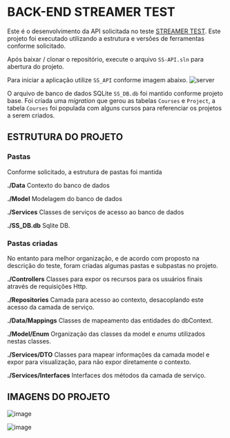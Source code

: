 # BACK-END STREAMER TEST

Este é o desenvolvimento da API solicitada no teste [STREAMER TEST](https://github.com/jpmendonca/streamertest).
Este projeto foi executado utilizando a estrutura e versões de ferramentas conforme solicitado.

Após baixar / clonar o repositório, execute o arquivo `SS-API.sln` para abertura do projeto.

Para iniciar a aplicação utilize `SS_API` conforme imagem abaixo.
![server](https://user-images.githubusercontent.com/37385246/117552329-0806ba00-b021-11eb-8d5f-734a6334f10a.png)

O arquivo de banco de dados SQLite `SS_DB.db` foi mantido conforme projeto base. 
Foi criada uma _migration_ que gerou as tabelas `Courses` e `Project`, a tabela `Courses` foi populada com alguns cursos para referenciar os projetos a serem criados.

## ESTRUTURA DO PROJETO
### Pastas
Conforme solicitado, a estrutura de pastas foi mantida

**./Data**
Contexto do banco de dados

**./Model**
Modelagem do banco de dados

**./Services**
Classes de serviços de acesso ao banco de dados

**./SS_DB.db**
Sqlite DB.

### Pastas criadas
No entanto para melhor organização, e de acordo com proposto na descrição do teste, foram criadas algumas pastas e subpastas no projeto.

**./Controllers**
Classes para expor os recursos para os usuários finais através de requisições Http.

**./Repositories**
Camada para acesso ao contexto, desacoplando este acesso da camada de serviço.

**./Data/Mappings**
Classes de mapeamento das entidades do dbContext.

**./Model/Enum**
Organização das classes da model e _enums_ utilizados nestas classes.

**./Services/DTO**
Classes para mapear informações da camada model e expor para visualização, para não expor diretamente o contexto.

**./Services/Interfaces**
Interfaces dos métodos da camada de serviço.

## IMAGENS DO PROJETO

![image](https://user-images.githubusercontent.com/37385246/117550040-5cf00380-b014-11eb-9983-30bbaab85a10.png)

![image](https://user-images.githubusercontent.com/37385246/117550083-9f194500-b014-11eb-9d0c-f105fac769a3.png)